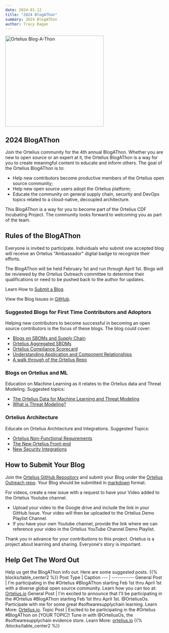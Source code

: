 ```yaml
---
date: 2024-01-12
title: "2024 BlogAThon"
summary: 2024 BlogAThon
author: Tracy Ragan
---
```


<div class="col-center">
<img src="/images/blogathon2024.png" alt="Ortelius Blog-A-Thon" height="288px" width="312px" />
</div>
<p></p>

## 2024 BlogAThon

Join the Ortelius community for the 4th annual BlogAThon. Whether you are new to open source or an expert at it, the Ortelius BlogAThon is a way for you to create meaningful content to educate and inform others. The goal of the Ortelius BlogAThon is to:

* Help new contributors become productive members of the Ortelius open source community;
* Help new open source users adopt the Ortelius platform;
* Educate the community on general supply chain, security and DevOps topics related to a cloud-native, decoupled architecture.

This BlogAThon is a way for you to become part of the Ortelius CDF Incubating Project. The community looks forward to welcoming you as part of the team.

## Rules of the BlogAThon

Everyone is invited to participate. Individuals who submit one accepted blog will receive an Ortelius "Ambassador" digital badge to recognize their efforts. 

The BlogAThon will be held February 1st and run through April 1st. Blogs will be reviewed by the Ortelius Outreach committee to determine their qualifications or need to be pushed back to the author for updates. 

Learn How to [Submit a Blog](http://localhost:1313/blog/2023/03/08/how-to-submit-blogs-to-ortelius/).

View the Blog Issues in [GitHub](https://github.com/ortelius/outreach/issues).

### Suggested Blogs for First Time Contributors and Adoptors

Helping new contributors to become successful in becoming an open source contributors is the focus of these blogs. The blog could cover:

- [Blogs on SBOMs and Supply Chain](https://github.com/ortelius/outreach/issues/16)
- [Ortelius Aggregated SBOMs](https://github.com/ortelius/outreach/issues/35)
- [Ortelius Compliance Scorecard](https://github.com/ortelius/outreach/issues/36)
- [Understanding Application and Component Relationships](https://github.com/ortelius/outreach/issues/12)
- [A walk through of the Ortelius Repo](https://github.com/ortelius/outreach/issues/5)


### Blogs on Ortelius and ML

Education on Machine Learning as it relates to the Ortelius data and Threat Modeling. Suggested topics:

- [The Ortelius Data for Machine Learning and Threat Modeling](https://github.com/ortelius/outreach/issues/37)
- [What is Threat Modeling?](https://github.com/ortelius/outreach/issues/38)

### Ortelius Architecture

Educate on Ortelius Architecture and Integrations. Suggested Topics:

- [Ortelius Non-Functional Requirements](https://github.com/ortelius/outreach/issues/34)
- [The New Ortelius Front-end](https://github.com/ortelius/outreach/issues/39)
- [New Security Integrations](https://github.com/ortelius/outreach/issues/40)


## How to Submit Your Blog

Join the [Ortelius GitHub Repository](https://github.com/ortelius) and submit your Blog under the [Ortelius Outreach repo](https://github.com/ortelius/outreach). Your Blog should be submitted in [markdown](https://www.markdownguide.org/basic-syntax/) format.

For videos, create a new issue with a request to have your Video added to the Ortelius Youtube channel.

- Upload your video to the Google drive and include the link in your GitHub Issue. Your video will then be uploaded to the Ortelius Demo Playlist Channel.</li>
- If you have your own Youtube channel, provide the link where we can reference your video in the Ortelius YouTube Channel Demo Playlist.</li>

Thank you in advance for your contributions to this project. Ortelius is a project about learning and sharing. Everyone's story is important.

## Help Get The Word Out

Help us get the BlogAThon info out. Here are some suggested posts.
{{% blocks/table_center2 %}}
Post Type | Caption
 --- | -----------
General Post | I'm participating in the #Ortelius #BlogAThon starting Feb 1st thru April 1st with a diverse global open source community. Learn how you can too at: [Ortelius.io](https://ortelius.io/blog/)
General Post | I'm excited to announce that I'll be participating in the #Ortelius #BlogAThon starting Feb 1st thru April 1st. @OrteliusOs. Participate with me for some great #softwaresupplychain learning. Learn More: [Ortelius.io](https://ortelius.io/blog/2023/01/18/2024-blogathon/).
Topic Post | Excited to be participating in the #Ortelius #BlogAThon on [YOUR TOPIC]! Tune in with @OrteliusOs, the #softwaresupplychain evidence store. Learn More: [ortelius.io](https://ortelius.io/blog/2023/01/18/2024-blogathon/)
{{% /blocks/table_center2 %}}

